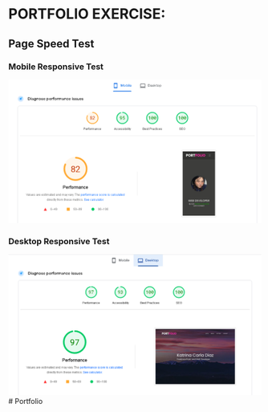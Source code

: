 # PORTFOLIO EXERCISE:
## Page Speed Test

### Mobile Responsive Test
![mobile-responsive_test](image.png)

### Desktop Responsive Test

![destop-responsive_test](image-1.png)#   P o r t f o l i o 
 
 